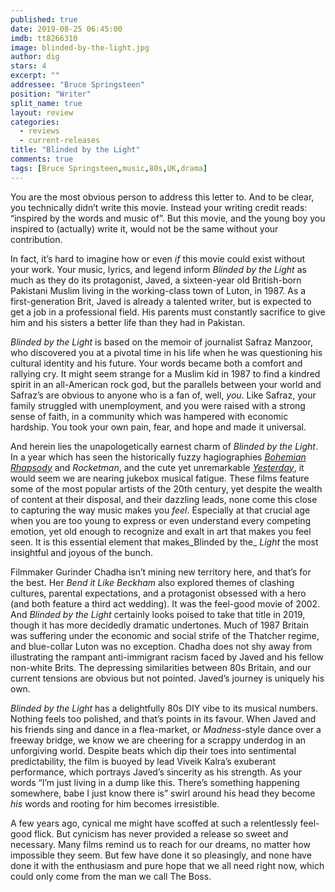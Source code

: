 ```yaml
---
published: true
date: 2019-08-25 06:45:00
imdb: tt8266310
image: blinded-by-the-light.jpg
author: dig
stars: 4
excerpt: ""
addressee: "Bruce Springsteen"
position: "Writer"
split_name: true
layout: review
categories: 
  - reviews
  - current-releases
title: "Blinded by the Light"
comments: true
tags: [Bruce Springsteen,music,80s,UK,drama]
---
```

You are the most obvious person to address this letter to. And to be clear, you technically didn’t write this movie. Instead your writing credit reads: “inspired by the words and music of”. But this movie, and the young boy you inspired to (actually) write it, would not be the same without your contribution.

In fact, it’s hard to imagine how or even _if_ this movie could exist without your work. Your music, lyrics, and legend inform _Blinded by the Light_ as much as they do its protagonist, Javed, a sixteen-year old British-born Pakistani Muslim living in the working-class town of Luton, in 1987. As a first-generation Brit, Javed is already a talented writer, but is expected to get a job in a professional field. His parents must constantly sacrifice to give him and his sisters a better life than they had in Pakistan. 

_Blinded by the Light_ is based on the memoir of journalist Safraz Manzoor, who discovered you at a pivotal time in his life when he was questioning his cultural identity and his future. Your words became both a comfort and rallying cry. It might seem strange for a Muslim kid in 1987 to find a kindred spirit in an all-American rock god, but the parallels between your world and Safraz’s are obvious to anyone who is a fan of, well, _you_. Like Safraz, your family struggled with unemployment, and you were raised with a strong sense of faith, in a community which was hampered with economic hardship. You took your own pain, fear, and hope and made it universal.

And herein lies the unapologetically earnest charm of _Blinded by the Light_. In a year which has seen the historically fuzzy hagiographies [_Bohemian Rhapsody_](http://www.dearcastandcrew.com/content/2018/11/6/bohemian-rhapsody.html) and _Rocketman_, and the cute yet unremarkable [_Yesterday_](http://www.dearcastandcrew.com/content/2019/7/3/yesterday.html), it would seem we are nearing jukebox musical fatigue. These films feature some of the most popular artists of the 20th century, yet despite the wealth of content at their disposal, and their dazzling leads, none come this close to capturing the way music makes you _feel_. Especially at that crucial age when you are too young to express or even understand every competing emotion, yet old enough to recognize and exalt in art that makes you feel seen. It is this essential element that makes_Blinded by the_ _Light_ the most insightful and joyous of the bunch.

Filmmaker Gurinder Chadha isn’t mining new territory here, and that’s for the best. Her _Bend it Like Beckham_ also explored themes of clashing cultures, parental expectations, and a protagonist obsessed with a hero (and both feature a third act wedding). It was the feel-good movie of 2002. And _Blinded by the Light_ certainly looks poised to take that title in 2019, though it has more decidedly dramatic undertones. Much of 1987 Britain was suffering under the economic and social strife of the Thatcher regime, and blue-collar Luton was no exception. Chadha does not shy away from illustrating the rampant anti-immigrant racism faced by Javed and his fellow non-white Brits. The depressing similarities between 80s Britain, and our current tensions are obvious but not pointed. Javed’s journey is uniquely his own.

_Blinded by the Light_ has a delightfully 80s DIY vibe to its musical numbers. Nothing feels too polished, and that’s points in its favour. When Javed and his friends sing and dance in a flea-market, or _Madness_-style dance over a freeway bridge, we know we are cheering for a scrappy underdog in an unforgiving world. Despite beats which dip their toes into sentimental predictability, the film is buoyed by lead Viveik Kalra’s exuberant performance, which portrays Javed’s sincerity as his strength. As your words “I’m just living in a dump like this. There’s something happening somewhere, babe I just know there is” swirl around his head they become _his_ words and rooting for him becomes irresistible. 

A few years ago, cynical me might have scoffed at such a relentlessly feel-good flick. But cynicism has never provided a release so sweet and necessary. Many films remind us to reach for our dreams, no matter how impossible they seem. But few have done it so pleasingly, and none have done it with the enthusiasm and pure hope that we all need right now, which could only come from the man we call The Boss. 


 

